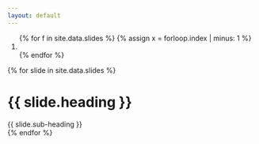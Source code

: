```yaml
---
layout: default
--- 
```

<div id='carousel' class='carousel slide carousel-fade' data-ride='carousel'>
  <ol class='carousel-indicators'>
    {% for f in site.data.slides %}
      {% assign x = forloop.index | minus: 1 %}
      <li data-target='#carousel' data-slide-to='{{ x }}' {% if x == 0 %} class='active' {% endif %}></li>
    {% endfor %}
  </ol>
  <div class='carousel-inner'>
    {% for slide in site.data.slides %}
      <div class='item {% if forloop.index == 1 %} {{'active'}}{%endif%}'>
        <div class = 'hold'>
        <h1>{{ slide.heading }}</h1>
        <a> 
          {{ slide.sub-heading }}
          <i class="fa fa-arrow-circle-o-right" aria-hidden = 'true'></i>
        </a>
        </div>
      </div>
    {% endfor %}
  </div>
</div>
